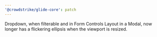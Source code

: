 ```yaml
---
'@crowdstrike/glide-core': patch
---
```


Dropdown, when filterable and in Form Controls Layout in a Modal, now longer has a flickering ellipsis when the viewport is resized.

